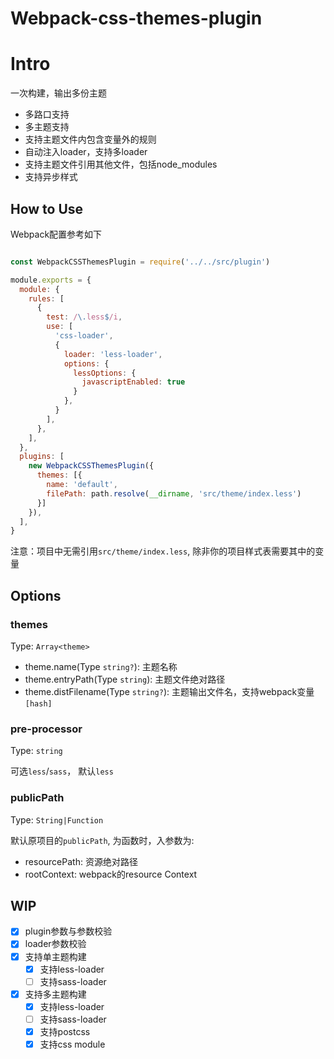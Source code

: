 # Webpack-css-themes-plugin

# Intro

一次构建，输出多份主题

- 多路口支持
- 多主题支持
- 支持主题文件内包含变量外的规则
- 自动注入loader，支持多loader
- 支持主题文件引用其他文件，包括node_modules
- 支持异步样式

## How to Use

Webpack配置参考如下

```js

const WebpackCSSThemesPlugin = require('../../src/plugin')

module.exports = {
  module: {
    rules: [
      {
        test: /\.less$/i,
        use: [
          'css-loader',
          {
            loader: 'less-loader',
            options: {
              lessOptions: {
                javascriptEnabled: true
              }
            },
          }
        ],
      },
    ],
  },
  plugins: [
    new WebpackCSSThemesPlugin({
      themes: [{
        name: 'default',
        filePath: path.resolve(__dirname, 'src/theme/index.less')
      }]
    }),
  ],
}
```

注意：项目中无需引用`src/theme/index.less`, 除非你的项目样式表需要其中的变量

## Options

### themes

Type: `Array<theme>`

- theme.name(Type `string?`): 主题名称
- theme.entryPath(Type `string`): 主题文件绝对路径
- theme.distFilename(Type `string?`): 主题输出文件名，支持webpack变量`[hash]`

### pre-processor

Type: `string`

可选`less`/`sass`， 默认`less`

### publicPath

Type: `String|Function`

默认原项目的`publicPath`, 为函数时，入参数为:

- resourcePath: 资源绝对路径
- rootContext: webpack的resource Context

## WIP

- [X] plugin参数与参数校验
- [X] loader参数校验
- [X] 支持单主题构建
  - [X] 支持less-loader
  - [ ] 支持sass-loader
- [X] 支持多主题构建
  - [X] 支持less-loader
  - [ ] 支持sass-loader
  - [X] 支持postcss
  - [X] 支持css module